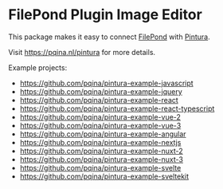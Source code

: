 # FilePond Plugin Image Editor

This package makes it easy to connect [FilePond](https://pqina.nl/filepond) with [Pintura](https://pqina.nl/pintura).

Visit https://pqina.nl/pintura for more details.

Example projects:

-   https://github.com/pqina/pintura-example-javascript
-   https://github.com/pqina/pintura-example-jquery
-   https://github.com/pqina/pintura-example-react
-   https://github.com/pqina/pintura-example-react-typescript
-   https://github.com/pqina/pintura-example-vue-2
-   https://github.com/pqina/pintura-example-vue-3
-   https://github.com/pqina/pintura-example-angular
-   https://github.com/pqina/pintura-example-nextjs
-   https://github.com/pqina/pintura-example-nuxt-2
-   https://github.com/pqina/pintura-example-nuxt-3
-   https://github.com/pqina/pintura-example-svelte
-   https://github.com/pqina/pintura-example-sveltekit
